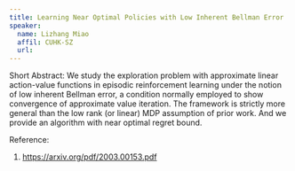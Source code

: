 ```yaml
---
title: Learning Near Optimal Policies with Low Inherent Bellman Error
speaker:
  name: Lizhang Miao
  affil: CUHK-SZ
  url: 
---
```


Short Abstract: We study the exploration problem with approximate linear action-value functions in episodic reinforcement learning under the notion of low inherent Bellman error, a condition normally employed to show convergence of approximate value iteration. The framework is strictly more general than the low rank (or linear) MDP assumption of prior work. And we provide an algorithm with near optimal regret bound.

Reference:
1) https://arxiv.org/pdf/2003.00153.pdf
